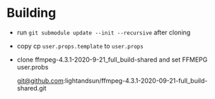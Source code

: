 # Building

- run `git submodule update --init --recursive` after cloning
- copy cp `user.props.template` to `user.props`
- clone ffmpeg-4.3.1-2020-9-21_full_build-shared and set FFMEPG user.probs

  git@github.com:lightandsun/ffmpeg-4.3.1-2020-09-21-full_build-shared.git
